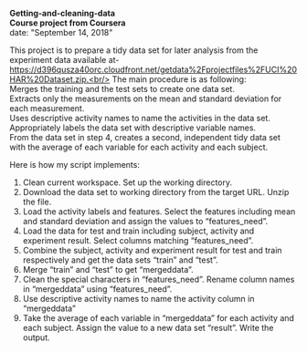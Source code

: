 <b> Getting-and-cleaning-data </b><br/>
<b>Course project from Coursera </b> <br/>
date: "September 14, 2018"
  
This project is to prepare a tidy data set for later analysis from the experiment data available at-https://d396qusza40orc.cloudfront.net/getdata%2Fprojectfiles%2FUCI%20HAR%20Dataset.zip.<br/> 
The main procedure is as following:<br/>
    Merges the training and the test sets to create one data set.<br/>
    Extracts only the measurements on the mean and standard deviation for each measurement. <br/>
    Uses descriptive activity names to name the activities in the data set.<br/>
    Appropriately labels the data set with descriptive variable names.<br/>
    From the data set in step 4, creates a second, independent tidy data set with the average of each variable for each activity and each subject.<br/>

Here is how my script implements: <br/>

   1. Clean current workspace. Set up the working directory. <br/>
   2. Download the data set to working directory from the target URL. Unzip the file. <br/>
   3. Load the activity labels and features. Select the features including mean and standard deviation and assign the values to “features_need”. <br/>
   4. Load the data for test and train including subject, activity and experiment result. Select columns matching “features_need”.<br/>
   5. Combine the subject, activity and experiment result for test and train respectively and get the data sets “train” and “test”.<br/>
   6. Merge “train” and “test” to get “mergeddata”.<br/>
   7. Clean the special characters in “features_need”. Rename column names in “mergeddata” using “features_need”.<br/>
   8. Use descriptive activity names to name the activity column in “mergeddata”<br/>
   9. Take the average of each variable in “mergeddata” for each activity and each subject. Assign the value to a new data set “result”. Write the output.<br/>
